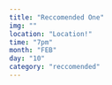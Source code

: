 ```yaml
---
title: "Reccomended One"
img: ""
location: "Location!"
time: "7pm"
month: "FEB"
day: "10"
category: "reccomended"
---
```

